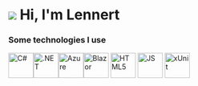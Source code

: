 <!--
**LennertS/LennertS** is a ✨ _special_ ✨ repository because its `README.md` (this file) appears on your GitHub profile.
-->

# ![](https://avatars.githubusercontent.com/u/39487878?s=96&v=4) Hi, I'm Lennert
### Some technologies I use

<img src="https://cdn.jsdelivr.net/gh/devicons/devicon@latest/icons/csharp/csharp-original.svg" style="width:50px;" alt="C#" /><img src="https://cdn.jsdelivr.net/gh/devicons/devicon@latest/icons/dotnetcore/dotnetcore-original.svg" style="width:50px" alt=".NET"/><img src="https://cdn.jsdelivr.net/gh/devicons/devicon@latest/icons/azure/azure-original.svg" style="width:50px" alt="Azure" /><img src="https://cdn.jsdelivr.net/gh/devicons/devicon@latest/icons/blazor/blazor-original.svg" style="width:50px" alt="Blazor"/>
<img src="https://cdn.jsdelivr.net/gh/devicons/devicon@latest/icons/html5/html5-original.svg" style="width:50px" alt="HTML5"/>
<img src="https://cdn.jsdelivr.net/gh/devicons/devicon@latest/icons/javascript/javascript-original.svg" style="width:50px" alt="JS"/>
<img src="https://avatars.githubusercontent.com/u/2092016?s=280&v=4" style="width:50px" alt="xUnit"/>
